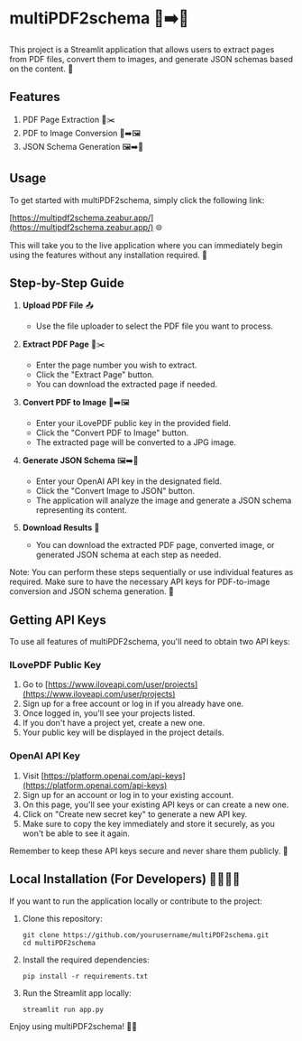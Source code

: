 # multiPDF2schema 📄➡️🔢

This project is a Streamlit application that allows users to extract pages from PDF files, convert them to images, and generate JSON schemas based on the content. 🚀

## Features

1. PDF Page Extraction 📄✂️
2. PDF to Image Conversion 📄➡️🖼️
3. JSON Schema Generation 🖼️➡️🔢

## Usage

To get started with multiPDF2schema, simply click the following link:

[https://multipdf2schema.zeabur.app/](https://multipdf2schema.zeabur.app/) 🌐

This will take you to the live application where you can immediately begin using the features without any installation required. 🎉

## Step-by-Step Guide

1. **Upload PDF File** 📤
   - Use the file uploader to select the PDF file you want to process.

2. **Extract PDF Page** 📄✂️
   - Enter the page number you wish to extract.
   - Click the "Extract Page" button.
   - You can download the extracted page if needed.

3. **Convert PDF to Image** 📄➡️🖼️
   - Enter your iLovePDF public key in the provided field.
   - Click the "Convert PDF to Image" button.
   - The extracted page will be converted to a JPG image.

4. **Generate JSON Schema** 🖼️➡️🔢
   - Enter your OpenAI API key in the designated field.
   - Click the "Convert Image to JSON" button.
   - The application will analyze the image and generate a JSON schema representing its content.

5. **Download Results** 💾
   - You can download the extracted PDF page, converted image, or generated JSON schema at each step as needed.

Note: You can perform these steps sequentially or use individual features as required. Make sure to have the necessary API keys for PDF-to-image conversion and JSON schema generation. 🔑

## Getting API Keys

To use all features of multiPDF2schema, you'll need to obtain two API keys:

### ILovePDF Public Key

1. Go to [https://www.iloveapi.com/user/projects](https://www.iloveapi.com/user/projects)
2. Sign up for a free account or log in if you already have one.
3. Once logged in, you'll see your projects listed.
4. If you don't have a project yet, create a new one.
5. Your public key will be displayed in the project details.

### OpenAI API Key

1. Visit [https://platform.openai.com/api-keys](https://platform.openai.com/api-keys)
2. Sign up for an account or log in to your existing account.
3. On this page, you'll see your existing API keys or can create a new one.
4. Click on "Create new secret key" to generate a new API key.
5. Make sure to copy the key immediately and store it securely, as you won't be able to see it again.

Remember to keep these API keys secure and never share them publicly. 🔐

## Local Installation (For Developers) 👨‍💻👩‍💻

If you want to run the application locally or contribute to the project:

1. Clone this repository:
   ```
   git clone https://github.com/yourusername/multiPDF2schema.git
   cd multiPDF2schema
   ```

2. Install the required dependencies:
   ```
   pip install -r requirements.txt
   ```

3. Run the Streamlit app locally:
   ```
   streamlit run app.py
   ```

Enjoy using multiPDF2schema! 🎈🎉
